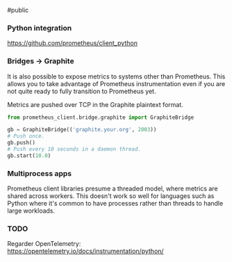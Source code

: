 #public

### Python integration

https://github.com/prometheus/client_python

### Bridges → Graphite

It is also possible to expose metrics to systems other than Prometheus. This allows you to take advantage of Prometheus instrumentation even if you are not quite ready to fully transition to Prometheus yet.

Metrics are pushed over TCP in the Graphite plaintext format.

```python
from prometheus_client.bridge.graphite import GraphiteBridge

gb = GraphiteBridge(('graphite.your.org', 2003))
# Push once.
gb.push()
# Push every 10 seconds in a daemon thread.
gb.start(10.0)
```

### Multiprocess apps

Prometheus client libraries presume a threaded model, where metrics are shared across workers. This doesn't work so well for languages such as Python where it's common to have processes rather than threads to handle large workloads.

### TODO

Regarder OpenTelemetry: https://opentelemetry.io/docs/instrumentation/python/
